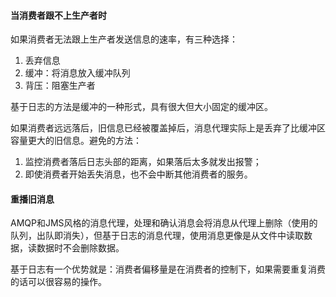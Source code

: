 #### 当消费者跟不上生产者时

如果消费者无法跟上生产者发送信息的速率，有三种选择：

1. 丢弃信息
2. 缓冲：将消息放入缓冲队列
3. 背压：阻塞生产者

基于日志的方法是缓冲的一种形式，具有很大但大小固定的缓冲区。

如果消费者远远落后，旧信息已经被覆盖掉后，消息代理实际上是丢弃了比缓冲区容量更大的旧信息。避免的方法：

1. 监控消费者落后日志头部的距离，如果落后太多就发出报警；
2. 即使消费者开始丢失消息，也不会中断其他消费者的服务。



#### 重播旧消息

AMQP和JMS风格的消息代理，处理和确认消息会将消息从代理上删除（使用的队列，出队即消失），但基于日志的消息代理，使用消息更像是从文件中读取数据，读数据时不会删除数据。

基于日志有一个优势就是：消费者偏移量是在消费者的控制下，如果需要重复消费的话可以很容易的操作。
